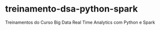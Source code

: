 # treinamento-dsa-python-spark
Treinamentos do Curso Big Data Real Time Analytics com Python e Spark
